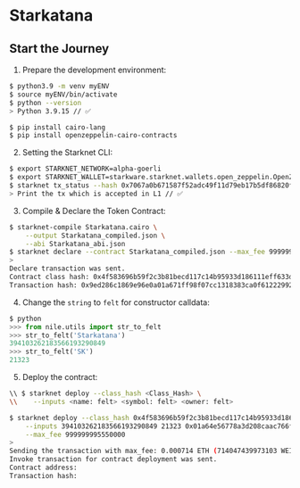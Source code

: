 # Starkatana

## Start the Journey

1. Prepare the development environment:
```bash
$ python3.9 -m venv myENV
$ source myENV/bin/activate
$ python --version
> Python 3.9.15 // ✅

$ pip install cairo-lang
$ pip install openzeppelin-cairo-contracts
```

2. Setting the Starknet CLI:
```bash
$ export STARKNET_NETWORK=alpha-goerli
$ export STARKNET_WALLET=starkware.starknet.wallets.open_zeppelin.OpenZeppelinAccount
$ starknet tx_status --hash 0x7067a0b671587f52adc49f11d79eb17b5df86820fc3bf0e71b82f460cc40738
> Print the tx which is accepted in L1 // ✅
```

3. Compile & Declare the Token Contract:
```bash
$ starknet-compile Starkatana.cairo \
    --output Starkatana_compiled.json \
    --abi Starkatana_abi.json
$ starknet declare --contract Starkatana_compiled.json --max_fee 999999995550000
>
Declare transaction was sent.
Contract class hash: 0x4f583696b59f2c3b81becd117c14b95933d186111eff633d215e7a0e3fdb2d2
Transaction hash: 0x9ed286c1869e96e0a01a671ff98f07cc1318383ca0f6122299289208037e10
```

4. Change the `string` to `felt` for constructor calldata:
```python
$ python
>>> from nile.utils import str_to_felt
>>> str_to_felt('Starkatana')
394103262183566193290849
>>> str_to_felt('SK')
21323
```

5. Deploy the contract:
```bash
\\ $ starknet deploy --class_hash <Class_Hash> \
\\    --inputs <name: felt> <symbol: felt> <owner: felt>

$ starknet deploy --class_hash 0x4f583696b59f2c3b81becd117c14b95933d186111eff633d215e7a0e3fdb2d2 \
    --inputs 394103262183566193290849 21323 0x01a64e56778a3d208caac766f4f211a227f27eb89598f91393ff038dd0c7e1b5 \
    --max_fee 999999995550000
>
Sending the transaction with max_fee: 0.000714 ETH (714047439973103 WEI).
Invoke transaction for contract deployment was sent.
Contract address: 
Transaction hash: 
```